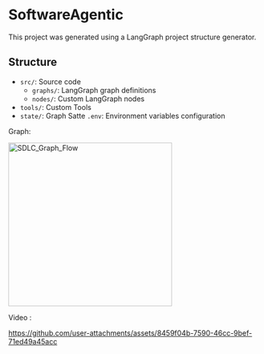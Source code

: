 # SoftwareAgentic

This project was generated using a LangGraph project structure generator.

## Structure

- `src/`: Source code
  - `graphs/`: LangGraph graph definitions
  - `nodes/`: Custom LangGraph nodes
- `tools/`: Custom Tools
 - `state/`: Graph Satte 
`.env`: Environment variables configuration

Graph: 

<img width="326" alt="SDLC_Graph_Flow" src="https://github.com/user-attachments/assets/15a57181-3a78-4ecc-ae22-bdea707f7229" />

Video : 




https://github.com/user-attachments/assets/8459f04b-7590-46cc-9bef-71ed49a45acc

